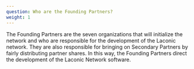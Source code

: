 ```yaml
---
question: Who are the Founding Partners?
weight: 1
---
```


The Founding Partners are the seven organizations that will initialize the network and who are responsible for the development of the Laconic network. They are also responsible for bringing on Secondary Partners by fairly distributing partner shares. In this way, the Founding Partners direct the development of the Laconic Network software.
